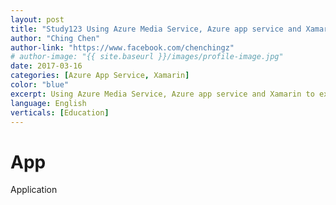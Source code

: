 ```yaml
---
layout: post
title: "Study123 Using Azure Media Service, Azure app service and Xamarin for better learning experience"
author: "Ching Chen"
author-link: "https://www.facebook.com/chenchingz"
# author-image: "{{ site.baseurl }}/images/profile-image.jpg"
date: 2017-03-16
categories: [Azure App Service, Xamarin]
color: "blue"
excerpt: Using Azure Media Service, Azure app service and Xamarin to expand the learning experience from school to home, from home to everywhere.
language: English
verticals: [Education]
---
```


# App
Application
